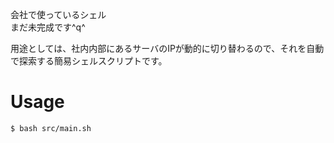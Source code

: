 会社で使っているシェル  
まだ未完成です^q^

用途としては、社内内部にあるサーバのIPが動的に切り替わるので、それを自動で探索する簡易シェルスクリプトです。

# Usage

```sh
$ bash src/main.sh
```

